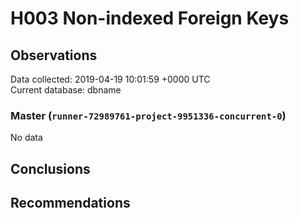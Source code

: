 # H003 Non-indexed Foreign Keys #

## Observations ##
Data collected: 2019-04-19 10:01:59 +0000 UTC  
Current database: dbname  

### Master (`runner-72989761-project-9951336-concurrent-0`) ###


No data


## Conclusions ##


## Recommendations ##

